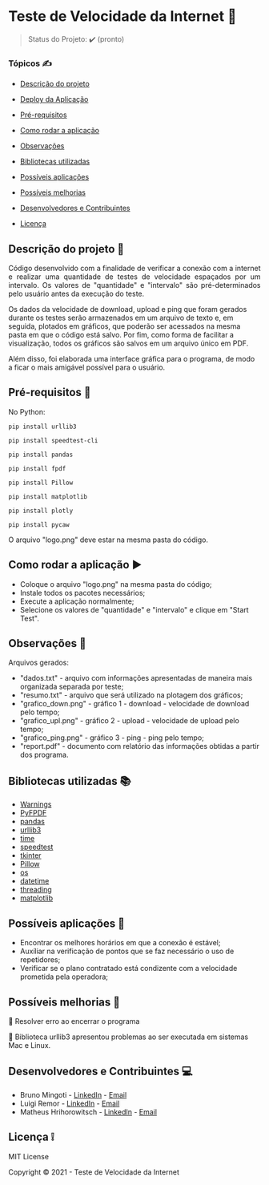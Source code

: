 #                                          Teste de Velocidade da Internet :signal_strength:



> Status do Projeto: :heavy_check_mark: (pronto)

### Tópicos :writing_hand:


- [Descrição do projeto](#descrição-do-projeto-file_folder)

- [Deploy da Aplicação](#deploy-da-aplicação-dash)

- [Pré-requisitos](#pré-requisitos-pushpin)

- [Como rodar a aplicação](#como-rodar-a-aplicação-arrow_forward)
- [Observações](#observações-eyes)
- [Bibliotecas utilizadas](#bibliotecas-utilizadas-books) 
- [Possíveis aplicações](#possíveis-aplicações)
- [Possíveis melhorias](#possíveis-melhorias-rocket)
- [Desenvolvedores e Contribuintes](#desenvolvedores-e-contribuintes-computer)
- [Licença](#licença-grey_exclamation)



## Descrição do projeto :file_folder:

<p align="justify">
Código desenvolvido com a finalidade de verificar a conexão com a internet e realizar uma quantidade de testes de velocidade espaçados por um intervalo. Os valores de "quantidade" e "intervalo" são pré-determinados pelo usuário antes da execução do teste.
  
Os dados da velocidade de download, upload e ping que foram gerados durante os testes serão armazenados em um arquivo de texto e, em seguida, plotados em gráficos, que poderão ser acessados na mesma pasta em que o código está salvo. Por fim, como forma de facilitar a visualização, todos os gráficos são salvos em um arquivo único em PDF.
  
Além disso, foi elaborada uma interface gráfica para o programa, de modo a ficar o mais amigável possível para o usuário.
</p>



## Pré-requisitos :pushpin:

No Python:

```
pip install urllib3
```

```
pip install speedtest-cli
```

```
pip install pandas
```

```
pip install fpdf
```

```
pip install Pillow
```

```
pip install matplotlib
```

```
pip install plotly
```

```
pip install pycaw
```


O arquivo "logo.png" deve estar na mesma pasta do código.


## Como rodar a aplicação :arrow_forward:

- Coloque o arquivo "logo.png" na mesma pasta do código;
- Instale todos os pacotes necessários;
- Execute a aplicação normalmente;
- Selecione os valores de "quantidade" e "intervalo" e clique em "Start Test".



## Observações :eyes:

Arquivos gerados:
- "dados.txt" - arquivo com informações apresentadas de maneira mais organizada separada por teste;
- "resumo.txt" - arquivo que será utilizado na plotagem dos gráficos;
- "grafico_down.png" - gráfico 1 - download - velocidade de download pelo tempo;
- "grafico_upl.png" - gráfico 2 - upload - velocidade de upload pelo tempo;
- "grafico_ping.png" - gráfico 3 - ping - ping pelo tempo;
- "report.pdf" - documento com relatório das informações obtidas a partir dos programa. 



## Bibliotecas utilizadas :books:


- [Warnings](https://docs.python.org/pt-br/3.11/library/warnings.html)
- [PyFPDF](https://pypi.org/project/fpdf/)
- [pandas](https://pypi.org/project/pandas/)
- [urllib3](https://urllib3.readthedocs.io/en/latest/user-guide.html)
- [time](https://docs.python.org/3/library/time.html)
- [speedtest](https://github.com/sivel/speedtest-cli)
- [tkinter](https://docs.python.org/3/library/tkinter.html)
- [Pillow](https://pypi.org/project/Pillow/)
- [os](https://docs.python.org/3/library/os.html)
- [datetime](https://docs.python.org/3/library/datetime.html)
- [threading](https://docs.python.org/3/library/threading.html)
- [matplotlib](https://pypi.org/project/matplotlib/)



## Possíveis aplicações :dart:

- Encontrar os melhores horários em que a conexão é estável;
- Auxíliar na verificação de pontos que se faz necessário o uso de repetidores;
- Verificar se o plano contratado está condizente com a velocidade prometida pela operadora;



## Possíveis melhorias :rocket:

:memo: Resolver erro ao encerrar o programa

:memo: Biblioteca urllib3 apresentou problemas ao ser executada em sistemas Mac e Linux.



## Desenvolvedores e Contribuintes :computer:


- Bruno Mingoti - [LinkedIn]( https://www.linkedin.com/in/brunomingoti/) - [Email](brunomingoti@gmail.com)
- Luigi Remor - [LinkedIn](https://www.linkedin.com/in/luigiremor/) - [Email](luigiremor@gmail.com)
- Matheus Hrihorowitsch - [LinkedIn](https://www.linkedin.com/in/matheushrihorowitsch/) - [Email](mhrihorowitsch@gmail.com)



## Licença :grey_exclamation:

MIT License

Copyright :copyright: 2021 - Teste de Velocidade da Internet
